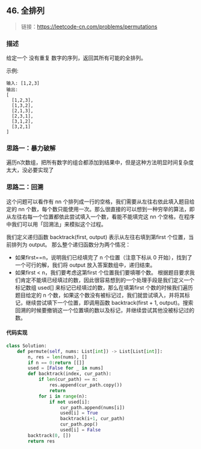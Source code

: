 ## 46. 全排列
>链接：https://leetcode-cn.com/problems/permutations

### 描述
给定一个 没有重复 数字的序列，返回其所有可能的全排列。

示例:
```shell
输入: [1,2,3]
输出:
[
  [1,2,3],
  [1,3,2],
  [2,1,3],
  [2,3,1],
  [3,1,2],
  [3,2,1]
]
```

### 思路一：暴力破解
遍历n次数组，把所有数字的组合都添加到结果中，但是这种方法明显时间复杂度太大，没必要实现了

### 思路二：回溯
这个问题可以看作有 nn 个排列成一行的空格，我们需要从左往右依此填入题目给定的 nn 个数，每个数只能使用一次。那么很直接的可以想到一种穷举的算法，即从左往右每一个位置都依此尝试填入一个数，看能不能填完这 nn 个空格，在程序中我们可以用「回溯法」来模拟这个过程。

我们定义递归函数 backtrack(first, output) 表示从左往右填到第first 个位置，当前排列为 output。 那么整个递归函数分为两个情况：

- 如果first==n，说明我们已经填完了 n 个位置（注意下标从 0 开始），找到了一个可行的解，我们将 output 放入答案数组中，递归结束。
- 如果first < n，我们要考虑这第first 个位置我们要填哪个数。
根据题目要求我们肯定不能填已经填过的数，因此很容易想到的一个处理手段是我们定义一个标记数组 used[] 来标记已经填过的数，那么在填第first 个数的时候我们遍历题目给定的 n 个数，如果这个数没有被标记过，我们就尝试填入，并将其标记，继续尝试填下一个位置，即调用函数 backtrack(first + 1, output)。搜索回溯的时候要撤销这一个位置填的数以及标记，并继续尝试其他没被标记过的数。

#### 代码实现
```python
class Solution:
    def permute(self, nums: List[int]) -> List[List[int]]:
        n, res = len(nums), []
        if n == 0:return [[]]
        used = [False for _ in nums]
        def backtrack(index, cur_path):
            if len(cur_path) == n: 
                res.append(cur_path.copy())
                return
            for i in range(n):
                if not used[i]:
                    cur_path.append(nums[i])
                    used[i] = True
                    backtrack(i+1, cur_path)
                    cur_path.pop()
                    used[i] = False
        backtrack(0, [])
        return res
```













